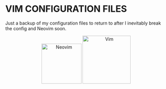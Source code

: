 # VIM CONFIGURATION FILES
Just a backup of my configuration files to return to after I inevitably break the config and Neovim soon.

<p align="center">
<img src="https://github.com/TA-800/vimconfig/assets/31612100/9c159068-88af-493f-b855-e935798ff356" alt="Neovim" width="125"/>
<img src="https://github.com/TA-800/vimconfig/assets/31612100/2fd4db09-3282-4fd5-9d7e-9612cb71cdd9" alt="Vim" width="150"/>
</p>
